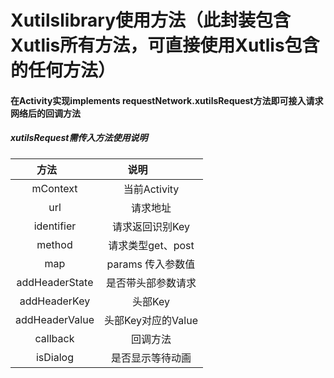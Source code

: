 # Xutilslibrary使用方法（此封装包含Xutlis所有方法，可直接使用Xutlis包含的任何方法）

#### 在Activity实现implements requestNetwork.xutilsRequest方法即可接入请求网络后的回调方法
##### xutilsRequest需传入方法使用说明
| 方法        | 说明           |
|:-------------:|:-------------:|
| mContext      | 当前Activity |
| url      | 请求地址      |
| identifier | 请求返回识别Key      |
| method | 请求类型get、post      |
| map | params 传入参数值      |
| addHeaderState | 是否带头部参数请求      |
| addHeaderKey | 头部Key      |
| addHeaderValue | 头部Key对应的Value      |
| callback | 回调方法      |
| isDialog | 是否显示等待动画      |

